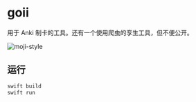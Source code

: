 # goii

用于 Anki 制卡的工具。还有一个使用爬虫的孪生工具，但不便公开。

![moji-style](/Users/lzzet/Coding/swift/goii/Docs/moji-style.png)

## 运行

```bash
swift build
swift run
```

